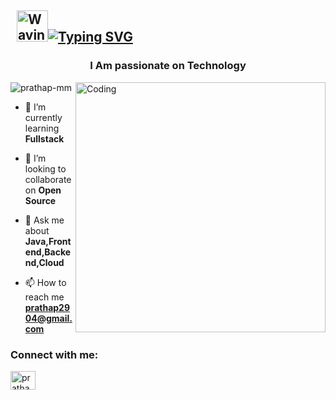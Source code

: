## &nbsp; <img src="https://c.tenor.com/oqyUP8ollp8AAAAi/amphibia-anne-boonchuy.gif" alt="Waving hand" width="50px">[![Typing SVG](https://readme-typing-svg.herokuapp.com?font=Ubuntu&color=%2336BCF7&vCenter=true&height=35&lines=root%40prathap-m-m~%23+whoami;%E2%9C%93+mechatronics;%E2%9C%93+Web+Developer+;%E2%9C%93+Competetive+Coder+)](https://git.io/typing-svg)





<h3 align="center">I Am passionate on Technology</h3>
<img align="right" alt="Coding" width="400" src="https://vanjapetrovic.com/img/front.gif">

<p align="left"> <img src="https://komarev.com/ghpvc/?username=prathap2904 m&label=Profile%20views&color=0e75b6&style=flat" alt="prathap-mm" /> </p>

- 🌱 I’m currently learning **Fullstack**

- 👯 I’m looking to collaborate on **Open Source**

- 💬 Ask me about **Java,Frontend,Backend,Cloud**

- 📫 How to reach me **prathap2904@gmail.com**

<h3 align="left">Connect with me:</h3>
<p align="left">
<a href="https:www.linkedin.com/in/prathapmurugan" target="blank"><img align="center" src="https://raw.githubusercontent.com/rahuldkjain/github-profile-readme-generator/master/src/images/icons/Social/linked-in-alt.svg" alt="prathap" height="30" width="40" /></a>
</p>


